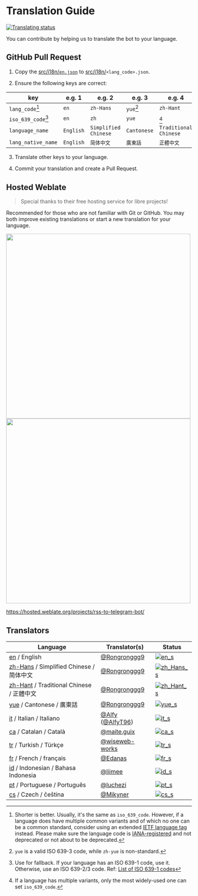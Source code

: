 # Translation Guide

[![Translating status](https://img.shields.io/weblate/progress/rss-to-telegram-bot?logo=weblate)](https://hosted.weblate.org/engage/rss-to-telegram-bot/)

You can contribute by helping us to translate the bot to your language.

## GitHub Pull Request

1. Copy the [src/i18n/`en.json`][en] to [src/i18n/][i18n]`<lang_code>.json`.

2. Ensure the following keys are correct:

| key                | e.g. 1    | e.g. 2               | e.g. 3      | e.g. 4                |
|--------------------|-----------|----------------------|-------------|-----------------------|
| `lang_code`[^1]    | `en`      | `zh-Hans`            | `yue`[^2]   | `zh-Hant`             |
| `iso_639_code`[^3] | `en`      | `zh`                 | `yue`       | [^4]                  |
| `language_name`    | `English` | `Simplified Chinese` | `Cantonese` | `Traditional Chinese` |
| `lang_native_name` | `English` | `简体中文`               | `廣東話`       | `正體中文`                |

3. Translate other keys to your language.

4. Commit your translation and create a Pull Request.

## Hosted Weblate

> Special thanks to their free hosting service for libre projects!

Recommended for those who are not familiar with Git or GitHub. You may both improve existing translations or start a new translation for your language.

<a href="https://hosted.weblate.org/engage/rss-to-telegram-bot/"><img src="https://hosted.weblate.org/widgets/rss-to-telegram-bot/-/open-graph.png" width = "500" alt="" /></a>
<a href="https://hosted.weblate.org/engage/rss-to-telegram-bot/"><img src="https://hosted.weblate.org/widgets/rss-to-telegram-bot/-/multi-auto.svg" width = "500" alt="" /></a>

https://hosted.weblate.org/projects/rss-to-telegram-bot/

## Translators
| Language                               | Translator(s)        | Status                    |
|----------------------------------------|----------------------|---------------------------|
| [en] / English                         | [@Rongronggg9]       | [![en_s]][en_w]           |
| [zh-Hans] / Simplified Chinese / 简体中文  | [@Rongronggg9]       | [![zh_Hans_s]][zh_Hans_w] |
| [zh-Hant] / Traditional Chinese / 正體中文 | [@Rongronggg9]       | [![zh_Hant_s]][zh_Hant_w] |
| [yue] / Cantonese / 廣東話                | [@Rongronggg9]       | [![yue_s]][yue_w]         |
| [it] / Italian / Italiano              | [@Alfy] ([@AlfyT96]) | [![it_s]][it_w]           |
| [ca] / Catalan / Català                | [@maite.guix]        | [![ca_s]][ca_w]           |
| [tr] / Turkish / Türkçe                | [@wiseweb-works]     | [![tr_s]][tr_w]           |
| [fr] / French / français               | [@Edanas]            | [![fr_s]][fr_w]           |
| [id] / Indonesian / Bahasa Indonesia   | [@liimee]            | [![id_s]][id_w]           |
| [pt] / Portuguese / Português          | [@luchezi]           | [![pt_s]][pt_w]           |
| [cs] / Czech / čeština                 | [@Mikyner]           | [![cs_s]][cs_w]           |

[i18n]: ../src/i18n

[en]: ../src/i18n/en.json
[zh-Hans]: ../src/i18n/zh-Hans.json
[zh-Hant]: ../src/i18n/zh-Hant.json
[yue]: ../src/i18n/yue.json
[it]: ../src/i18n/it.json
[ca]: ../src/i18n/ca.json
[tr]: ../src/i18n/tr.json
[fr]: ../src/i18n/fr.json
[id]: ../src/i18n/id.json
[pt]: ../src/i18n/pt.json
[cs]: ../src/i18n/cs.json

[en_s]: https://hosted.weblate.org/widgets/rss-to-telegram-bot/en/svg-badge.svg
[zh_Hans_s]: https://hosted.weblate.org/widgets/rss-to-telegram-bot/zh_Hans/svg-badge.svg
[zh_Hant_s]: https://hosted.weblate.org/widgets/rss-to-telegram-bot/zh_Hant/svg-badge.svg
[yue_s]: https://hosted.weblate.org/widgets/rss-to-telegram-bot/yue/svg-badge.svg
[it_s]: https://hosted.weblate.org/widgets/rss-to-telegram-bot/it/svg-badge.svg
[ca_s]: https://hosted.weblate.org/widgets/rss-to-telegram-bot/ca/svg-badge.svg
[tr_s]: https://hosted.weblate.org/widgets/rss-to-telegram-bot/tr/svg-badge.svg
[fr_s]: https://hosted.weblate.org/widgets/rss-to-telegram-bot/fr/svg-badge.svg
[id_s]: https://hosted.weblate.org/widgets/rss-to-telegram-bot/id/svg-badge.svg
[pt_s]: https://hosted.weblate.org/widgets/rss-to-telegram-bot/pt/svg-badge.svg
[cs_s]: https://hosted.weblate.org/widgets/rss-to-telegram-bot/cs/svg-badge.svg

[en_w]: https://hosted.weblate.org/engage/rss-to-telegram-bot/en/
[zh_Hans_w]: https://hosted.weblate.org/engage/rss-to-telegram-bot/zh_Hans/
[zh_Hant_w]: https://hosted.weblate.org/engage/rss-to-telegram-bot/zh_Hant/
[yue_w]: https://hosted.weblate.org/engage/rss-to-telegram-bot/yue/
[it_w]: https://hosted.weblate.org/engage/rss-to-telegram-bot/it/
[ca_w]: https://hosted.weblate.org/engage/rss-to-telegram-bot/ca/
[tr_w]: https://hosted.weblate.org/engage/rss-to-telegram-bot/tr/
[fr_w]: https://hosted.weblate.org/engage/rss-to-telegram-bot/fr/
[id_w]: https://hosted.weblate.org/engage/rss-to-telegram-bot/id/
[pt_w]: https://hosted.weblate.org/engage/rss-to-telegram-bot/pt/
[cs_w]: https://hosted.weblate.org/engage/rss-to-telegram-bot/cs/

[@Rongronggg9]: https://github.com/Rongronggg9
[@Alfy]: https://hosted.weblate.org/user/Alfy/
[@AlfyT96]: https://t.me/AlfyT96
[@maite.guix]: https://hosted.weblate.org/user/maite.guix/
[@wiseweb-works]: https://hosted.weblate.org/user/wiseweb-works/
[@Edanas]: https://hosted.weblate.org/user/Edanas/
[@liimee]: https://hosted.weblate.org/user/liimee/
[@luchezi]: https://hosted.weblate.org/user/luchezi/
[@Mikyner]: https://hosted.weblate.org/user/Mikyner/

[^1]: Shorter is better. Usually, it's the same as `iso_639_code`. However, if a language does have multiple common variants and of which no one can be a common standard, consider using an extended [IETF language tag](https://en.wikipedia.org/wiki/IETF_language_tag) instead. Please make sure the language code is [IANA-registered](https://www.iana.org/assignments/language-subtag-registry/language-subtag-registry) and not deprecated or not about to be deprecated.

[^2]: `yue` is a valid ISO 639-3 code, while `zh-yue` is non-standard.

[^3]: Use for fallback. If your language has an ISO 639-1 code, use it. Otherwise, use an ISO 639-2/3 code. Ref: [List of ISO 639-1 codes](https://en.wikipedia.org/wiki/List_of_ISO_639-1_codes)

[^4]: If a language has multiple variants, only the most widely-used one can set `iso_639_code`.
